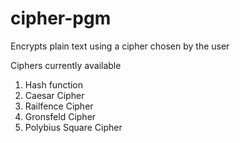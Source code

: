 # cipher-pgm
Encrypts plain text using a cipher chosen by the user

Ciphers currently available

1. Hash function
2. Caesar Cipher
3. Railfence Cipher
4. Gronsfeld Cipher
5. Polybius Square Cipher
